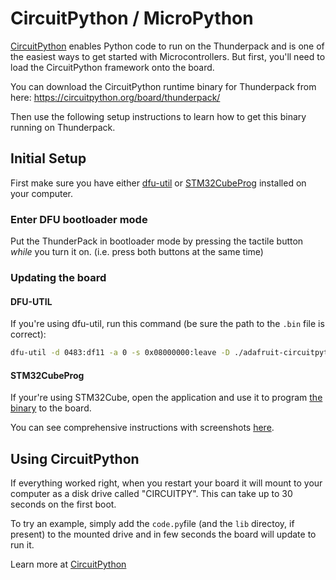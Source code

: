 # CircuitPython / MicroPython
[CircuitPython](https://circuitpython.org/) enables Python code to run on the Thunderpack and is one of the easiest ways to get started with Microcontrollers. But first, you'll need to load the CircuitPython framework onto the board.

You can download the CircuitPython runtime binary for Thunderpack from here:
https://circuitpython.org/board/thunderpack/

Then use the following setup instructions to learn how to get this binary running on Thunderpack.

## Initial Setup
First make sure you have either [dfu-util](http://dfu-util.sourceforge.net/) or [STM32CubeProg](https://www.st.com/en/development-tools/stm32cubeprog.html) installed on your computer.

### Enter DFU bootloader mode
Put the ThunderPack in bootloader mode by pressing the tactile button *while* you turn it on. (i.e. press both buttons at the same time)

### Updating the board

#### DFU-UTIL
If you're using dfu-util, run this command (be sure the path to the `.bin` file is correct):

```bash
dfu-util -d 0483:df11 -a 0 -s 0x08000000:leave -D ./adafruit-circuitpython-thunderpack-en_US-5.2.0.bin
```

#### STM32CubeProg
If your're using STM32Cube, open the application and use it to program [the binary](https://circuitpython.org/board/thunderpack/) to the board.

You can see comprehensive instructions with screenshots [here](https://learn.adafruit.com/adafruit-stm32f405-feather-express/dfu-bootloader-details).

## Using CircuitPython
If everything worked right, when you restart your board it will mount to your computer as a disk drive called "CIRCUITPY". This can take up to 30 seconds on the first boot.

To try an example, simply add the `code.py`file (and the `lib` directoy, if present) to the mounted drive and in few seconds the board will update to run it.

Learn more at [CircuitPython](https://circuitpython.org/)
